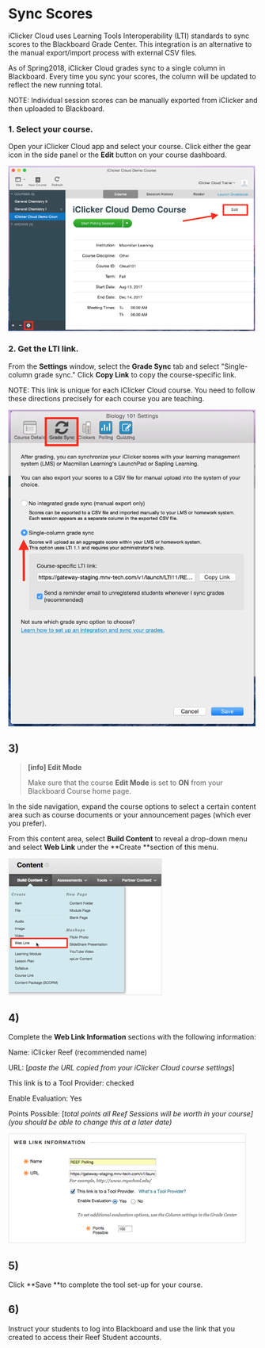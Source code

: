 # Sync Scores

iClicker Cloud uses Learning Tools Interoperability \(LTI\) standards to sync scores to the Blackboard Grade Center. This integration is an alternative to the manual export/import process with external CSV files.

As of Spring2018, iClicker Cloud grades sync to a single column in Blackboard. Every time you sync your scores, the column will be updated to reflect the new running total.

NOTE: Individual session scores can be manually exported from iClicker and then uploaded to Blackboard.

### 1. Select your course.

Open your iClicker Cloud app and select your course.  Click either the gear icon in the side panel or the **Edit** button on your course dashboard.

![software demo course screen boxing the &quot;edit&quot; button](/assets/s1.png)

### 2. Get the LTI link. 

From the **Settings** window, select the **Grade Sync** tab and select "Single-column grade sync." Click **Copy Link** to copy the course-specific link. 

NOTE: This link is unique for each iClicker Cloud course. You need to follow these directions precisely for each course you are teaching.

![software grade sync portion of settings with single column grade sync selected with reminder option checked](/assets/s2.png)

## 3\)

> **\[info\] Edit Mode**
>
> Make sure that the course **Edit Mode** is set to **ON** from your Blackboard Course home page.

In the side navigation, expand the course options to select a certain content area such as course documents or your announcement pages \(which ever you prefer\).

From this content area, select **Build Content** to reveal a drop-down menu and select **Web Link** under the **Create **section of this menu.

![blackboard content area with web link selected under &quot;build content&quot; drop down](/assets/s3.png)

## 4\)

Complete the **Web Link Information** sections with the following information:

Name: iClicker Reef \(recommended name\)

URL: \[_paste the URL copied from your iClicker Cloud course settings_\]

This link is to a Tool Provider: checked

Enable Evaluation: Yes

Points Possible: \[_total points all Reef Sessions will be worth in your course\] \(you should be able to change this at a later date\)_

![blackboard web link information content build screen with correct example values](/assets/s4.png)

## 5\)

Click **Save **to complete the tool set-up for your course.

## 6\)

Instruct your students to log into Blackboard and use the link that you created to access their Reef Student accounts.

